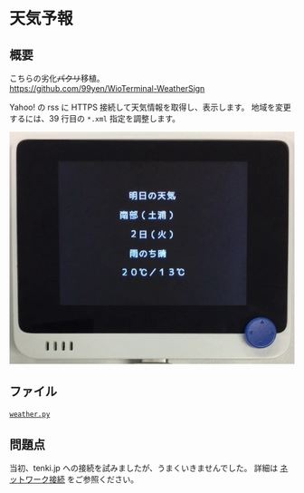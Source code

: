 # 天気予報

## 概要
こちらの劣化~~パクリ~~移植。<br/>
https://github.com/99yen/WioTerminal-WeatherSign

Yahoo! の rss に HTTPS 接続して天気情報を取得し、表示します。
地域を変更するには、39 行目の `*.xml` 指定を調整します。

[![YouTube](./Weather.jpg)](https://www.youtube.com/watch?v=U0EXut60uTI)

## ファイル
   [`weather.py`](/CIRCUITPY/weather.py)

## 問題点
当初、tenki.jp への接続を試みましたが、うまくいきませんでした。
詳細は [ネットワーク接続](./RTL.md) をご参照ください。

